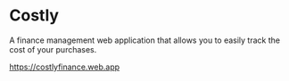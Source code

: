 # Costly
A finance management web application that allows you to easily track the cost of your purchases.

https://costlyfinance.web.app

